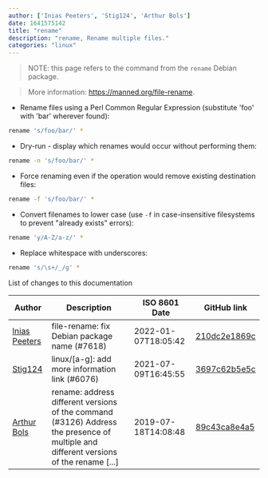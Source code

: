 ```yaml
---
author: ['Inias Peeters', 'Stig124', 'Arthur Bols']
date: 1641575142
title: "rename"
description: "rename, Rename multiple files."
categories: "linux"
---
```

> NOTE: this page refers to the command from the `rename` Debian package.

> More information: <https://manned.org/file-rename>.

- Rename files using a Perl Common Regular Expression (substitute 'foo' with 'bar' wherever found):

```bash
rename 's/foo/bar/' *
```

- Dry-run - display which renames would occur without performing them:

```bash
rename -n 's/foo/bar/' *
```

- Force renaming even if the operation would remove existing destination files:

```bash
rename -f 's/foo/bar/' *
```

- Convert filenames to lower case (use `-f` in case-insensitive filesystems to prevent "already exists" errors):

```bash
rename 'y/A-Z/a-z/' *
```

- Replace whitespace with underscores:

```bash
rename 's/\s+/_/g' *
```
List of changes to this documentation


Author | Description | ISO 8601 Date | GitHub link
------|-----|-----|-----
[Inias Peeters](mailto:iniasp@gmail.com) | file-rename: fix Debian package name (#7618) | 2022-01-07T18:05:42 | [210dc2e1869c](https://github.com/tldr-pages/tldr/commit/210dc2e1869cd0bf2266240f4a0035ba9cb40488)
[Stig124](mailto:stigpro@outlook.fr) | linux/[a-g]: add more information link (#6076) | 2021-07-09T16:45:55 | [3697c62b5e5c](https://github.com/tldr-pages/tldr/commit/3697c62b5e5cd9bae7a99c591cb81d1ddcfbf792)
[Arthur Bols](mailto:arthur@bols.dev) | rename: address different versions of the command (#3126) Address the presence of multiple and different versions of the rename [...] | 2019-07-18T14:08:48 | [89c43ca8e4a5](https://github.com/tldr-pages/tldr/commit/89c43ca8e4a556052f937be31325a552002af4f3)

